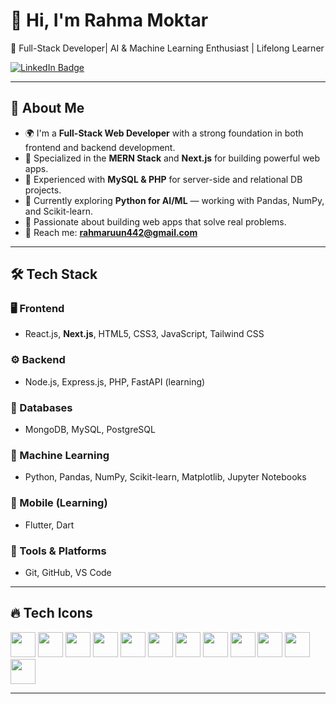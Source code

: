 # 👋 Hi, I'm Rahma Moktar

🚀 Full-Stack Developer| AI & Machine Learning Enthusiast | Lifelong Learner

<p>
  <a href="https://www.linkedin.com/in/rahma-mukhtar-530804268/" target="_blank">
    <img src="https://img.shields.io/badge/LinkedIn-Connect-blue?style=for-the-badge&logo=linkedin&logoColor=white" alt="LinkedIn Badge"/>
  </a>
</p>


---

## 💼 About Me

- 🌍 I'm a **Full-Stack Web Developer** with a strong foundation in both frontend and backend development.
- 🌱 Specialized in the **MERN Stack** and **Next.js** for building powerful web apps.
- 💾 Experienced with **MySQL & PHP** for server-side and relational DB projects.
- 🧠 Currently exploring **Python for AI/ML** — working with Pandas, NumPy, and Scikit-learn.
- 🧪 Passionate about building web apps that solve real problems.
- 📧 Reach me: **rahmaruun442@gmail.com**

---

## 🛠️ Tech Stack

### 🖥️ Frontend
- React.js, **Next.js**, HTML5, CSS3, JavaScript, Tailwind CSS

### ⚙️ Backend
- Node.js, Express.js, PHP, FastAPI (learning)

### 💾 Databases
- MongoDB, MySQL, PostgreSQL

### 🤖 Machine Learning
- Python, Pandas, NumPy, Scikit-learn, Matplotlib, Jupyter Notebooks

### 📱 Mobile (Learning)
- Flutter, Dart

### 🧰 Tools & Platforms
- Git, GitHub, VS Code

---

## 🔥 Tech Icons

<p align="left">
  <img src="https://cdn.jsdelivr.net/gh/devicons/devicon/icons/html5/html5-original.svg" width="40" />
  <img src="https://cdn.jsdelivr.net/gh/devicons/devicon/icons/css3/css3-original.svg" width="40" />
  <img src="https://cdn.jsdelivr.net/gh/devicons/devicon/icons/javascript/javascript-original.svg" width="40" />
  <img src="https://cdn.jsdelivr.net/gh/devicons/devicon/icons/react/react-original.svg" width="40" />
  <img src="https://cdn.jsdelivr.net/gh/devicons/devicon/icons/nextjs/nextjs-original.svg" width="40" />
  <img src="https://cdn.jsdelivr.net/gh/devicons/devicon/icons/nodejs/nodejs-original.svg" width="40" />
  <img src="https://cdn.jsdelivr.net/gh/devicons/devicon/icons/express/express-original.svg" width="40" />
  <img src="https://cdn.jsdelivr.net/gh/devicons/devicon/icons/php/php-original.svg" width="40" />
  <img src="https://cdn.jsdelivr.net/gh/devicons/devicon/icons/mysql/mysql-original.svg" width="40" />
  <img src="https://cdn.jsdelivr.net/gh/devicons/devicon/icons/python/python-original.svg" width="40" />
  <img src="https://cdn.jsdelivr.net/gh/devicons/devicon/icons/mongodb/mongodb-original.svg" width="40" />
  <img src="https://cdn.jsdelivr.net/gh/devicons/devicon/icons/git/git-original.svg" width="40" />
 
</p>

---


